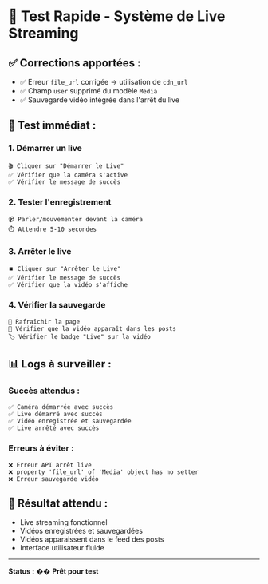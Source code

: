 # 🚀 Test Rapide - Système de Live Streaming

## ✅ **Corrections apportées :**
- ✅ Erreur `file_url` corrigée → utilisation de `cdn_url`
- ✅ Champ `user` supprimé du modèle `Media`
- ✅ Sauvegarde vidéo intégrée dans l'arrêt du live

## 🧪 **Test immédiat :**

### 1. **Démarrer un live**
```
🎬 Cliquer sur "Démarrer le Live"
✅ Vérifier que la caméra s'active
✅ Vérifier le message de succès
```

### 2. **Tester l'enregistrement**
```
📹 Parler/mouvementer devant la caméra
⏱️ Attendre 5-10 secondes
```

### 3. **Arrêter le live**
```
⏹️ Cliquer sur "Arrêter le Live"
✅ Vérifier le message de succès
✅ Vérifier que la vidéo s'affiche
```

### 4. **Vérifier la sauvegarde**
```
🔄 Rafraîchir la page
📱 Vérifier que la vidéo apparaît dans les posts
🏷️ Vérifier le badge "Live" sur la vidéo
```

## 📊 **Logs à surveiller :**

### **Succès attendus :**
```
✅ Caméra démarrée avec succès
✅ Live démarré avec succès
✅ Vidéo enregistrée et sauvegardée
✅ Live arrêté avec succès
```

### **Erreurs à éviter :**
```
❌ Erreur API arrêt live
❌ property 'file_url' of 'Media' object has no setter
❌ Erreur sauvegarde vidéo
```

## 🎯 **Résultat attendu :**
- Live streaming fonctionnel
- Vidéos enregistrées et sauvegardées
- Vidéos apparaissent dans le feed des posts
- Interface utilisateur fluide

---

**Status :** �� **Prêt pour test** 
